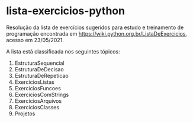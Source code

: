 # lista-exercicios-python
Resolução da lista de exercícios sugeridos para estudo e treinamento de programação encontrada em https://wiki.python.org.br/ListaDeExercicios, acesso em 23/05/2021.

A lista está classificada nos seguintes tópicos:
1. EstruturaSequencial
2. EstruturaDeDecisao
3. EstruturaDeRepeticao
4. ExerciciosListas
5. ExerciciosFuncoes
6. ExerciciosComStrings
7. ExerciciosArquivos
8. ExerciciosClasses
9. Projetos
